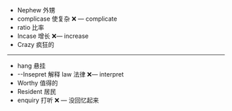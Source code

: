 * Nephew 外甥
* complicase 使复杂 ❌ — complicate
* ratio 比率
* Incase 增长 ❌— increase
* Crazy 疯狂的

---
* hang 悬挂
*  --Insepret 解释 law 法律 ❌— interpret
* Worthy 值得的
* Resident 居民
* enquiry 打听 ❌ — 没回忆起来